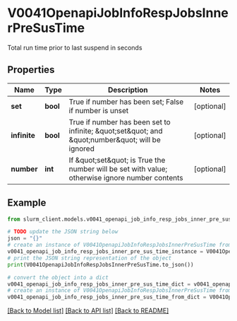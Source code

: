 # V0041OpenapiJobInfoRespJobsInnerPreSusTime

Total run time prior to last suspend in seconds

## Properties

Name | Type | Description | Notes
------------ | ------------- | ------------- | -------------
**set** | **bool** | True if number has been set; False if number is unset | [optional] 
**infinite** | **bool** | True if number has been set to infinite; \&quot;set\&quot; and \&quot;number\&quot; will be ignored | [optional] 
**number** | **int** | If \&quot;set\&quot; is True the number will be set with value; otherwise ignore number contents | [optional] 

## Example

```python
from slurm_client.models.v0041_openapi_job_info_resp_jobs_inner_pre_sus_time import V0041OpenapiJobInfoRespJobsInnerPreSusTime

# TODO update the JSON string below
json = "{}"
# create an instance of V0041OpenapiJobInfoRespJobsInnerPreSusTime from a JSON string
v0041_openapi_job_info_resp_jobs_inner_pre_sus_time_instance = V0041OpenapiJobInfoRespJobsInnerPreSusTime.from_json(json)
# print the JSON string representation of the object
print(V0041OpenapiJobInfoRespJobsInnerPreSusTime.to_json())

# convert the object into a dict
v0041_openapi_job_info_resp_jobs_inner_pre_sus_time_dict = v0041_openapi_job_info_resp_jobs_inner_pre_sus_time_instance.to_dict()
# create an instance of V0041OpenapiJobInfoRespJobsInnerPreSusTime from a dict
v0041_openapi_job_info_resp_jobs_inner_pre_sus_time_from_dict = V0041OpenapiJobInfoRespJobsInnerPreSusTime.from_dict(v0041_openapi_job_info_resp_jobs_inner_pre_sus_time_dict)
```
[[Back to Model list]](../README.md#documentation-for-models) [[Back to API list]](../README.md#documentation-for-api-endpoints) [[Back to README]](../README.md)


